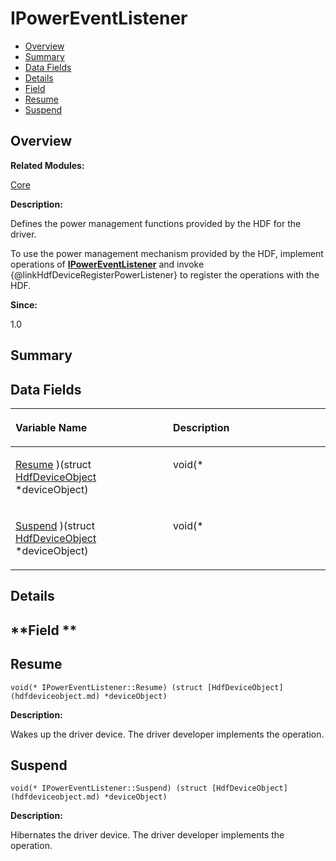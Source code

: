# IPowerEventListener<a name="EN-US_TOPIC_0000001055358112"></a>

-   [Overview](#section189942363165632)
-   [Summary](#section338740721165632)
-   [Data Fields](#pub-attribs)
-   [Details](#section840861603165632)
-   [Field](#section602228592165632)
-   [Resume](#ad8501d377d185a998803ad84cacf80d7)
-   [Suspend](#a42104ba0f92462db12a13e6b40c40d52)

## **Overview**<a name="section189942363165632"></a>

**Related Modules:**

[Core](core.md)

**Description:**

Defines the power management functions provided by the HDF for the driver. 

To use the power management mechanism provided by the HDF, implement operations of  **[IPowerEventListener](ipowereventlistener.md)**  and invoke \{@linkHdfDeviceRegisterPowerListener\} to register the operations with the HDF.

**Since:**

1.0

## **Summary**<a name="section338740721165632"></a>

## Data Fields<a name="pub-attribs"></a>

<a name="table2082300765165632"></a>
<table><thead align="left"><tr id="row1659540734165632"><th class="cellrowborder" valign="top" width="50%" id="mcps1.1.3.1.1"><p id="p99820178165632"><a name="p99820178165632"></a><a name="p99820178165632"></a>Variable Name</p>
</th>
<th class="cellrowborder" valign="top" width="50%" id="mcps1.1.3.1.2"><p id="p1671421424165632"><a name="p1671421424165632"></a><a name="p1671421424165632"></a>Description</p>
</th>
</tr>
</thead>
<tbody><tr id="row277597391165632"><td class="cellrowborder" valign="top" width="50%" headers="mcps1.1.3.1.1 "><p id="p1459367904165632"><a name="p1459367904165632"></a><a name="p1459367904165632"></a><a href="ipowereventlistener.md#ad8501d377d185a998803ad84cacf80d7">Resume</a> )(struct <a href="hdfdeviceobject.md">HdfDeviceObject</a> *deviceObject)</p>
</td>
<td class="cellrowborder" valign="top" width="50%" headers="mcps1.1.3.1.2 "><p id="p1672936865165632"><a name="p1672936865165632"></a><a name="p1672936865165632"></a>void(* </p>
</td>
</tr>
<tr id="row958796193165632"><td class="cellrowborder" valign="top" width="50%" headers="mcps1.1.3.1.1 "><p id="p757561708165632"><a name="p757561708165632"></a><a name="p757561708165632"></a><a href="ipowereventlistener.md#a42104ba0f92462db12a13e6b40c40d52">Suspend</a> )(struct <a href="hdfdeviceobject.md">HdfDeviceObject</a> *deviceObject)</p>
</td>
<td class="cellrowborder" valign="top" width="50%" headers="mcps1.1.3.1.2 "><p id="p2014919113165632"><a name="p2014919113165632"></a><a name="p2014919113165632"></a>void(* </p>
</td>
</tr>
</tbody>
</table>

## **Details**<a name="section840861603165632"></a>

## **Field **<a name="section602228592165632"></a>

## Resume<a name="ad8501d377d185a998803ad84cacf80d7"></a>

```
void(* IPowerEventListener::Resume) (struct [HdfDeviceObject](hdfdeviceobject.md) *deviceObject)
```

 **Description:**

Wakes up the driver device. The driver developer implements the operation. 

## Suspend<a name="a42104ba0f92462db12a13e6b40c40d52"></a>

```
void(* IPowerEventListener::Suspend) (struct [HdfDeviceObject](hdfdeviceobject.md) *deviceObject)
```

 **Description:**

Hibernates the driver device. The driver developer implements the operation. 

